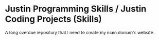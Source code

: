 # Justin Programming Skills / Justin Coding Projects (Skills)
A long overdue repository that I need to create my main domain's website.
